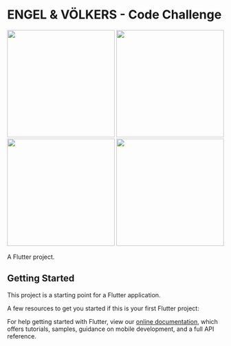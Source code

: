# ENGEL & VÖLKERS  - Code Challenge

<img src="https://github.com/daniorca/ev_codechallenge/blob/master/screenshots/Home.png" width="250"> <img src="https://github.com/daniorca/ev_codechallenge/blob/master/screenshots/EventDetails_1.png" width="250"> <img src="https://github.com/daniorca/ev_codechallenge/blob/master/screenshots/EventDetails_2.png" width="250"> <img src="https://github.com/daniorca/ev_codechallenge/blob/master/screenshots/Wishlist.png" width="250">

A Flutter project.

## Getting Started

This project is a starting point for a Flutter application.

A few resources to get you started if this is your first Flutter project:

For help getting started with Flutter, view our
[online documentation](https://flutter.dev/docs), which offers tutorials,
samples, guidance on mobile development, and a full API reference.
